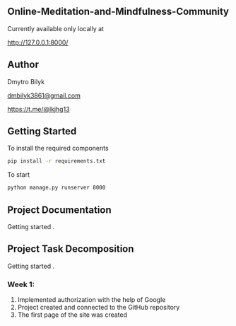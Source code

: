 ## Online-Meditation-and-Mindfulness-Community
Currently available only locally at

http://127.0.0.1:8000/

## Author
Dmytro Bilyk

dmbilyk3861@gmail.com

https://t.me/@lkjhg13

## Getting Started
To install the required components
```bash
pip install -r requirements.txt
```

To start
```bash
python manage.py runserver 8000
```



## Project Documentation
Getting started .

## Project Task Decomposition
Getting started .

### Week 1:
1. Implemented authorization with the help of Google 
2. Project created and connected to the GitHub repository
3. The first page of the site was created